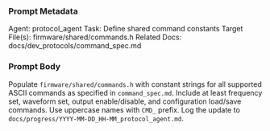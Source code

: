 ### Prompt Metadata
Agent: protocol_agent
Task: Define shared command constants
Target File(s): firmware/shared/commands.h
Related Docs: docs/dev_protocols/command_spec.md

### Prompt Body
Populate `firmware/shared/commands.h` with constant strings for all supported ASCII commands as specified in `command_spec.md`. Include at least frequency set, waveform set, output enable/disable, and configuration load/save commands. Use uppercase names with `CMD_` prefix. Log the update to `docs/progress/YYYY-MM-DD_HH-MM_protocol_agent.md`.
